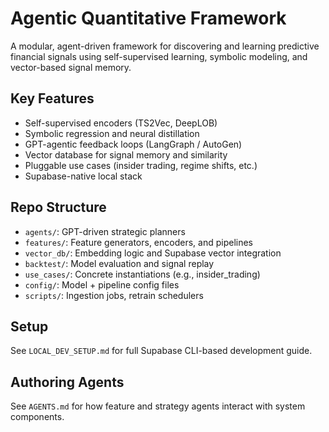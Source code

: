 # Agentic Quantitative Framework

A modular, agent-driven framework for discovering and learning predictive financial signals using self-supervised learning, symbolic modeling, and vector-based signal memory.

## Key Features
- Self-supervised encoders (TS2Vec, DeepLOB)
- Symbolic regression and neural distillation
- GPT-agentic feedback loops (LangGraph / AutoGen)
- Vector database for signal memory and similarity
- Pluggable use cases (insider trading, regime shifts, etc.)
- Supabase-native local stack

## Repo Structure
- `agents/`: GPT-driven strategic planners
- `features/`: Feature generators, encoders, and pipelines
- `vector_db/`: Embedding logic and Supabase vector integration
- `backtest/`: Model evaluation and signal replay
- `use_cases/`: Concrete instantiations (e.g., insider_trading)
- `config/`: Model + pipeline config files
- `scripts/`: Ingestion jobs, retrain schedulers

## Setup
See `LOCAL_DEV_SETUP.md` for full Supabase CLI-based development guide.

## Authoring Agents
See `AGENTS.md` for how feature and strategy agents interact with system components.
